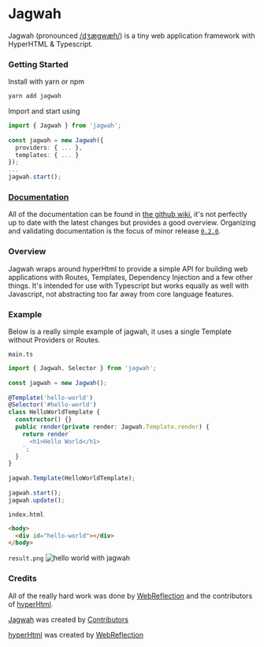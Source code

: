 # Jagwah

Jagwah (pronounced [/dʒægwæh/](https://itinerarium.github.io/phoneme-synthesis/)) is a tiny web application framework with HyperHTML & Typescript.

### Getting Started

Install with yarn or npm​

```bash
yarn add jagwah
```

Import and start using

```ts
import { Jagwah } from 'jagwah';
​
const jagwah = new Jagwah({
  providers: { ... },
  templates: { ... }
});
...
jagwah.start();
```


### [Documentation](https://github.com/8eecf0d2/jagwah/wiki)

All of the documentation can be found in [the github wiki](https://github.com/8eecf0d2/jagwah/wiki), it's not perfectly up to date with the latest changes but provides a good overview. Organizing and validating documentation is the focus of minor release [`0.2.0`](https://github.com/8eecf0d2/jagwah/projects/4).

### Overview

Jagwah wraps around hyperHtml to provide a simple API for building web applications with Routes, Templates, Dependency Injection and a few other things. It's intended for use with Typescript but works equally as well with Javascript, not abstracting too far away from core language features.

### Example

Below is a really simple example of jagwah, it uses a single Template without Providers or Routes.

`main.ts`
```ts
import { Jagwah, Selector } from 'jagwah';
​
const jagwah = new Jagwah();
​
@Template('hello-world')
@Selector('#hello-world')
class HelloWorldTemplate {
  constructor() {}
  public render(private render: Jagwah.Template.render) {
    return render`
      <h1>Hello World</h1>
    `;
  }
}
​
jagwah.Template(HelloWorldTemplate);
​
jagwah.start();
jagwah.update();
```

`index.html`
```html
<body>
  <div id="hello-world"></div>
</body>
```

`result.png`
![hello world with jagwah](https://i.imgur.com/Yu7GYaK.png)

### Credits

All of the really hard work was done by [WebReflection](https://github.com/WebReflection) and the contributors of [hyperHtml](https://github.com/WebReflection/hyperHtml/graphs/contributors).

[Jagwah](https://github.com/8eecf0d2/jagwah) was created by [Contributors](https://github.com/8eecf0d2/jagwah/graphs/contributors)

[hyperHtml](https://github.com/WebReflection/hyperHtml) was created by [WebReflection](https://github.com/WebReflection)
